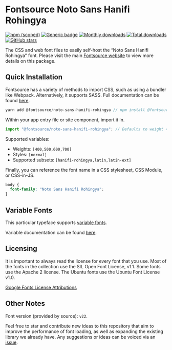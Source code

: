 # Fontsource Noto Sans Hanifi Rohingya

[![npm (scoped)](https://img.shields.io/npm/v/@fontsource/noto-sans-hanifi-rohingya?color=brightgreen)](https://www.npmjs.com/package/@fontsource/noto-sans-hanifi-rohingya) [![Generic badge](https://img.shields.io/badge/fontsource-passing-brightgreen)](https://github.com/fontsource/fontsource) [![Monthly downloads](https://badgen.net/npm/dm/@fontsource/noto-sans-hanifi-rohingya)](https://github.com/fontsource/fontsource) [![Total downloads](https://badgen.net/npm/dt/@fontsource/noto-sans-hanifi-rohingya)](https://github.com/fontsource/fontsource) [![GitHub stars](https://img.shields.io/github/stars/fontsource/fontsource.svg?style=social&label=Star)](https://github.com/fontsource/fontsource/stargazers)

The CSS and web font files to easily self-host the “Noto Sans Hanifi Rohingya” font. Please visit the main [Fontsource website](https://fontsource.org/fonts/noto-sans-hanifi-rohingya) to view more details on this package.

## Quick Installation

Fontsource has a variety of methods to import CSS, such as using a bundler like Webpack. Alternatively, it supports SASS. Full documentation can be found [here](https://fontsource.org/docs/introduction).

```javascript
yarn add @fontsource/noto-sans-hanifi-rohingya // npm install @fontsource/noto-sans-hanifi-rohingya
```

Within your app entry file or site component, import it in.

```javascript
import "@fontsource/noto-sans-hanifi-rohingya"; // Defaults to weight 400.
```

Supported variables:

- Weights: `[400,500,600,700]`
- Styles: `[normal]`
- Supported subsets: `[hanifi-rohingya,latin,latin-ext]`

Finally, you can reference the font name in a CSS stylesheet, CSS Module, or CSS-in-JS.

```css
body {
  font-family: "Noto Sans Hanifi Rohingya";
}
```

## Variable Fonts

This particular typeface supports [variable fonts](https://developer.mozilla.org/en-US/docs/Web/CSS/CSS_Fonts/Variable_Fonts_Guide).

Variable documentation can be found [here](https://fontsource.org/docs/variable-fonts).

## Licensing

It is important to always read the license for every font that you use.
Most of the fonts in the collection use the SIL Open Font License, v1.1. Some fonts use the Apache 2 license. The Ubuntu fonts use the Ubuntu Font License v1.0.

[Google Fonts License Attributions](https://fonts.google.com/attribution)

## Other Notes

Font version (provided by source): `v22`.

Feel free to star and contribute new ideas to this repository that aim to improve the performance of font loading, as well as expanding the existing library we already have. Any suggestions or ideas can be voiced via an [issue](https://github.com/fontsource/fontsource/issues).
